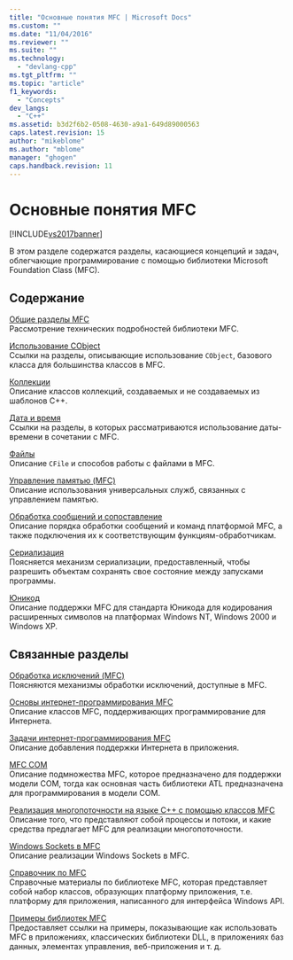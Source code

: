 ```yaml
---
title: "Основные понятия MFC | Microsoft Docs"
ms.custom: ""
ms.date: "11/04/2016"
ms.reviewer: ""
ms.suite: ""
ms.technology: 
  - "devlang-cpp"
ms.tgt_pltfrm: ""
ms.topic: "article"
f1_keywords: 
  - "Concepts"
dev_langs: 
  - "C++"
ms.assetid: b3d2f6b2-0508-4630-a9a1-649d89000563
caps.latest.revision: 15
author: "mikeblome"
ms.author: "mblome"
manager: "ghogen"
caps.handback.revision: 11
---
```

# Основные понятия MFC
[!INCLUDE[vs2017banner](../assembler/inline/includes/vs2017banner.md)]

В этом разделе содержатся разделы, касающиеся концепций и задач, облегчающие программирование с помощью библиотеки Microsoft Foundation Class \(MFC\).  
  
## Содержание  
 [Общие разделы MFC](../mfc/general-mfc-topics.md)  
 Рассмотрение технических подробностей библиотеки MFC.  
  
 [Использование CObject](../mfc/using-cobject.md)  
 Ссылки на разделы, описывающие использование `CObject`, базового класса для большинства классов в MFC.  
  
 [Коллекции](../mfc/collections.md)  
 Описание классов коллекций, создаваемых и не создаваемых из шаблонов C\+\+.  
  
 [Дата и время](../atl-mfc-shared/date-and-time.md)  
 Ссылки на разделы, в которых рассматриваются использование даты\-времени в сочетании с MFC.  
  
 [Файлы](../mfc/files-in-mfc.md)  
 Описание `CFile` и способов работы с файлами в MFC.  
  
 [Управление памятью \(MFC\)](../mfc/memory-management.md)  
 Описание использования универсальных служб, связанных с управлением памятью.  
  
 [Обработка сообщений и сопоставление](../mfc/message-handling-and-mapping.md)  
 Описание порядка обработки сообщений и команд платформой MFC, а также подключения их к соответствующим функциям\-обработчикам.  
  
 [Сериализация](../Topic/Serialization%20in%20MFC.md)  
 Поясняется механизм сериализации, предоставленный, чтобы разрешить объектам сохранять свое состояние между запусками программы.  
  
 [Юникод](../mfc/unicode-in-mfc.md)  
 Описание поддержки MFC для стандарта Юникода для кодирования расширенных символов на платформах Windows NT, Windows 2000 и Windows XP.  
  
## Связанные разделы  
 [Обработка исключений \(MFC\)](../mfc/exception-handling-in-mfc.md)  
 Поясняются механизмы обработки исключений, доступные в MFC.  
  
 [Основы интернет\-программирования MFC](../mfc/mfc-internet-programming-basics.md)  
 Описание классов MFC, поддерживающих программирование для Интернета.  
  
 [Задачи интернет\-программирования MFC](../mfc/mfc-internet-programming-tasks.md)  
 Описание добавления поддержки Интернета в приложения.  
  
 [MFC COM](../mfc/mfc-com.md)  
 Описание подмножества MFC, которое предназначено для поддержки модели COM, тогда как основная часть библиотеки ATL предназначена для программирования в модели COM.  
  
 [Реализация многопоточности на языке C\+\+ с помощью классов MFC](../parallel/multithreading-with-cpp-and-mfc.md)  
 Описание того, что представляют собой процессы и потоки, и какие средства предлагает MFC для реализации многопоточности.  
  
 [Windows Sockets в MFC](../mfc/windows-sockets.md)  
 Описание реализации Windows Sockets в MFC.  
  
 [Справочник по MFC](../mfc/mfc-desktop-applications.md)  
 Справочные материалы по библиотеке MFC, которая представляет собой набор классов, образующих платформу приложения, т.е. платформу для приложения, написанного для интерфейса Windows API.  
  
 [Примеры библиотек MFC](../top/visual-cpp-samples.md)  
 Предоставляет ссылки на примеры, показывающие как использовать MFC в приложениях, классических библиотеки DLL, в приложениях баз данных, элементах управления, веб\-приложения и т. д.